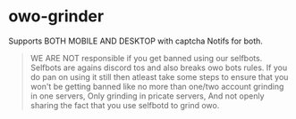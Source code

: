 # owo-grinder
Supports BOTH MOBILE AND DESKTOP with captcha Notifs for both.

> WE ARE NOT responsible if you get banned using our selfbots. Selfbots are agains discord tos and also breaks owo bots rules. If you do pan on using it still then atleast take some steps to ensure that you won't be getting banned like no more than one/two account grinding in one servers, Only grinding in pricate servers, And not openly sharing the fact that you use selfbotd to grind owo.